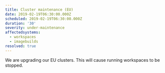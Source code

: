 ```yaml
---
title: Cluster maintenance (EU)
date: 2019-02-19T06:30:00.000Z
scheduled: 2019-02-19T06:30:00.000Z
duration: '30'
severity: under-maintenance
affectedsystems:
  - workspaces
  - imagebuilds
resolved: true
---
```

We are upgrading our EU clusters. This will cause running workspaces to be stopped.